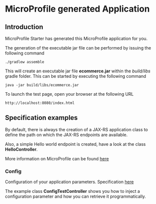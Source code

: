 # MicroProfile generated Application

## Introduction

MicroProfile Starter has generated this MicroProfile application for you.

The generation of the executable jar file can be performed by issuing the following command



    ./gradlew assemble


This will create an executable jar file **ecommerce.jar** within the _build/libs_ gradle folder. This can be started by executing the following command


    java -jar build/libs/ecommerce.jar



To launch the test page, open your browser at the following URL

    http://localhost:8080/index.html  



## Specification examples

By default, there is always the creation of a JAX-RS application class to define the path on which the JAX-RS endpoints are available.

Also, a simple Hello world endpoint is created, have a look at the class **HelloController**.

More information on MicroProfile can be found [here](https://microprofile.io/)


### Config

Configuration of your application parameters. Specification [here](https://microprofile.io/project/eclipse/microprofile-config)

The example class **ConfigTestController** shows you how to inject a configuration parameter and how you can retrieve it programmatically.

